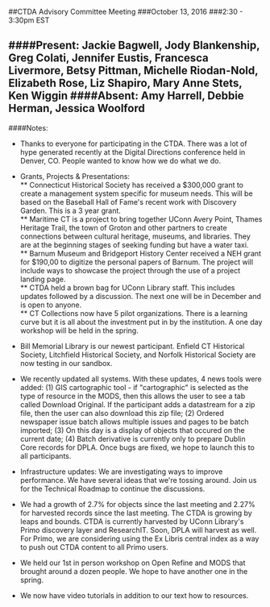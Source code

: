 ##CTDA Advisory Committee Meeting
###October 13, 2016
###2:30 - 3:30pm EST

####Present: Jackie Bagwell, Jody Blankenship, Greg Colati, Jennifer Eustis, Francesca Livermore, Betsy Pittman, Michelle Riodan-Nold, Elizabeth Rose, Liz Shapiro, Mary Anne Stets, Ken Wiggin
####Absent: Amy Harrell, Debbie Herman, Jessica Woolford
---
####Notes:
* Thanks to everyone for participating in the CTDA. There was a lot of hype generated recently at the Digital Directions conference held in Denver, CO. People wanted to know how we do what we do.  
* Grants, Projects & Presentations:  
** Connecticut Historical Society has received a $300,000 grant to create a management system specific for museum needs. This will be based on the Baseball Hall of Fame's recent work with Discovery Garden. This is a 3 year grant.  
** Maritime CT is a project to bring together UConn Avery Point, Thames Heritage Trail, the town of Groton and other partners to create connections between cultural heritage, museums, and libraries. They are at the beginning stages of seeking funding but have a water taxi.  
** Barnum Museum and Bridgeport History Center received a NEH grant for $190,00 to digitize the personal papers of Barnum. The project will include ways to showcase the project through the use of a project landing page.  
** CTDA held a brown bag for UConn Library staff. This includes updates followed by a discussion. The next one will be in December and is open to anyone.  
** CT Collections now have 5 pilot organizations. There is a learning curve but it is all about the investment put in by the institution. A one day workshop will be held in the spring.

* Bill Memorial Library is our newest participant. Enfield CT Historical Society, Litchfield Historical Society, and Norfolk Historical Society are now testing in our sandbox.
* We recently updated all systems. With these updates, 4 news tools were added: (1) GIS cartographic tool - if "cartographic" is selected as the type of resource in the MODS, then this allows the user to see a tab called Download Original. If the participant adds a datastream for a zip file, then the user can also download this zip file; (2) Ordered newspaper issue batch allows multiple issues and pages to be batch imported; (3) On this day is a display of objects that occured on the current date; (4) Batch derivative is currently only to prepare Dublin Core records for DPLA. Once bugs are fixed, we hope to launch this to all participants.
* Infrastructure updates: We are investigating ways to improve performance. We have several ideas that we're tossing around. Join us for the Technical Roadmap to continue the discussions.
* We had a growth of 2.7% for objects since the last meeting and 2.27% for harvested records since the last meeting. The CTDA is growing by leaps and bounds. CTDA is currently harvested by UConn Library's Primo discovery layer and ResearchIT. Soon, DPLA will harvest as well. For Primo, we are considering using the Ex Libris central index as a way to push out CTDA content to all Primo users.
* We held our 1st in person workshop on Open Refine and MODS that brought around a dozen people. We hope to have another one in the spring.
* We now have video tutorials in addition to our text how to resources.

